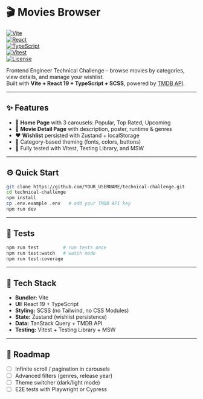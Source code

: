 # 🎬 Movies Browser  
[![Vite](https://img.shields.io/badge/bundler-vite-646CFF?logo=vite&logoColor=fff)](https://vitejs.dev/)  
[![React](https://img.shields.io/badge/react-19-61DAFB?logo=react&logoColor=000)](https://react.dev/)  
[![TypeScript](https://img.shields.io/badge/typescript-5-3178C6?logo=typescript&logoColor=fff)](https://www.typescriptlang.org/)  
[![Vitest](https://img.shields.io/badge/tests-vitest-6E9F18?logo=vitest&logoColor=fff)](https://vitest.dev/)  
[![License](https://img.shields.io/badge/license-MIT-green.svg)](LICENSE)

Frontend Engineer Technical Challenge – browse movies by categories, view details, and manage your wishlist.  
Built with **Vite + React 19 + TypeScript + SCSS**, powered by [TMDB API](https://www.themoviedb.org/documentation/api).

---

## ✨ Features
- 🎠 **Home Page** with 3 carousels: Popular, Top Rated, Upcoming  
- 📄 **Movie Detail Page** with description, poster, runtime & genres  
- ❤️ **Wishlist** persisted with Zustand + localStorage  
- 🎨 Category-based theming (fonts, colors, buttons)  
- 🧪 Fully tested with Vitest, Testing Library, and MSW  

---

## ⚙️ Quick Start
```bash
git clone https://github.com/YOUR_USERNAME/technical-challenge.git
cd technical-challenge
npm install
cp .env.example .env   # add your TMDB API key
npm run dev
```

---

## 🧪 Tests
```bash
npm run test         # run tests once
npm run test:watch   # watch mode
npm run test:coverage
```

---

## 📘 Tech Stack
- **Bundler:** Vite  
- **UI:** React 19 + TypeScript  
- **Styling:** SCSS (no Tailwind, no CSS Modules)  
- **State:** Zustand (wishlist persistence)  
- **Data:** TanStack Query + TMDB API  
- **Testing:** Vitest + Testing Library + MSW  

---

## 🚀 Roadmap
- [ ] Infinite scroll / pagination in carousels  
- [ ] Advanced filters (genres, release year)  
- [ ] Theme switcher (dark/light mode)  
- [ ] E2E tests with Playwright or Cypress  
